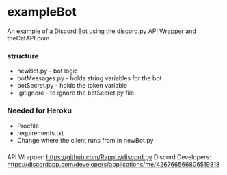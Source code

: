 # exampleBot
An example of a Discord Bot using the discord.py API Wrapper and theCatAPI.com

### structure
* newBot.py       - bot logic
* botMessages.py  - holds string variables for the bot
* botSecret.py    - holds the token variable
* .gitignore      - to ignore the botSecret.py file

### Needed for Heroku
* Procfile
* requirements.txt
* Change where the client runs from in newBot.py

###
API Wrapper: https://github.com/Rapptz/discord.py
Discord Developers: https://discordapp.com/developers/applications/me/426766566806519818
